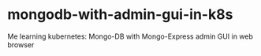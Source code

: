 # mongodb-with-admin-gui-in-k8s
Me learning kubernetes: Mongo-DB with Mongo-Express admin GUI in web browser
